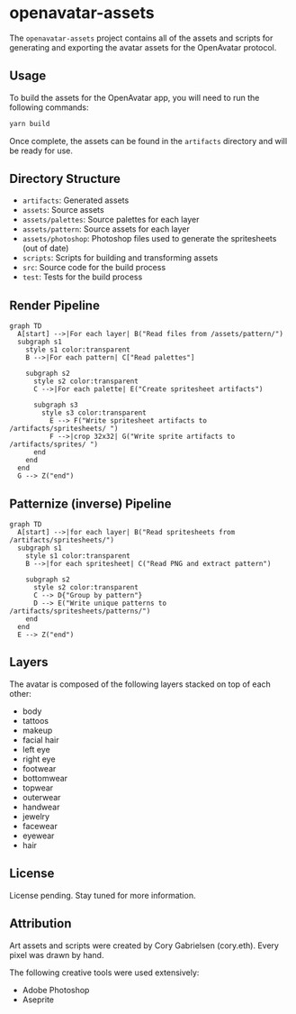 # openavatar-assets

The `openavatar-assets` project contains all of the assets and scripts for generating and exporting the avatar assets for the OpenAvatar protocol.

## Usage

To build the assets for the OpenAvatar app, you will need to run the following commands:

```bash
yarn build
```

Once complete, the assets can be found in the `artifacts` directory and will be ready for use.

## Directory Structure

- `artifacts`: Generated assets
- `assets`: Source assets
- `assets/palettes`: Source palettes for each layer
- `assets/pattern`: Source assets for each layer
- `assets/photoshop`: Photoshop files used to generate the spritesheets (out of date)
- `scripts`: Scripts for building and transforming assets
- `src`: Source code for the build process
- `test`: Tests for the build process

## Render Pipeline

```mermaid
graph TD
  A[start] -->|For each layer| B("Read files from /assets/pattern/")
  subgraph s1
    style s1 color:transparent
    B -->|For each pattern| C["Read palettes"]

    subgraph s2
      style s2 color:transparent
      C -->|For each palette| E("Create spritesheet artifacts")

      subgraph s3
        style s3 color:transparent
          E --> F("Write spritesheet artifacts to /artifacts/spritesheets/ ")
          F -->|crop 32x32| G("Write sprite artifacts to /artifacts/sprites/ ")
      end
    end
  end
  G --> Z("end")
```

## Patternize (inverse) Pipeline

```mermaid
graph TD
  A[start] -->|for each layer| B("Read spritesheets from /artifacts/spritesheets/")
  subgraph s1
    style s1 color:transparent
    B -->|for each spritesheet| C("Read PNG and extract pattern")

    subgraph s2
      style s2 color:transparent
      C --> D{"Group by pattern"}
      D --> E("Write unique patterns to /artifacts/spritesheets/patterns/")
    end
  end
  E --> Z("end")
```

## Layers

The avatar is composed of the following layers stacked on top of each other:

- body
- tattoos
- makeup
- facial hair
- left eye
- right eye
- footwear
- bottomwear
- topwear
- outerwear
- handwear
- jewelry
- facewear
- eyewear
- hair

## License

License pending. Stay tuned for more information.

## Attribution

Art assets and scripts were created by Cory Gabrielsen (cory.eth). Every pixel was drawn by hand.

The following creative tools were used extensively:

- Adobe Photoshop
- Aseprite
